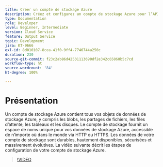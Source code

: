 ```yaml
---
title: Créer un compte de stockage Azure
description: Créez et configurez un compte de stockage Azure pour l’API Batch.
type: Documentation
role: Developer
level: Beginner, Intermediate
version: Cloud Service
feature: Output Service
topic: Development
jira: KT-9666
exl-id: 8d010107-8cea-41f0-9ff4-7746744a250c
duration: 230
source-git-commit: f23c2ab86d42531113690df2e342c65060b5c7cd
workflow-type: ht
source-wordcount: '84'
ht-degree: 100%

---
```


# Présentation

Un compte de stockage Azure contient tous vos objets de données de stockage Azure, y compris les blobs, les partages de fichiers, les files d’attente, les tableaux et les disques. Le compte de stockage fournit un espace de noms unique pour vos données de stockage Azure, accessible de n’importe où dans le monde via HTTP ou HTTPS. Les données de votre compte de stockage sont durables, hautement disponibles, sécurisées et massivement évolutives.
La vidéo suivante décrit les étapes de configuration de votre compte de stockage Azure.

>[!VIDEO](https://video.tv.adobe.com/v/340127?quality=12&learn=on)
